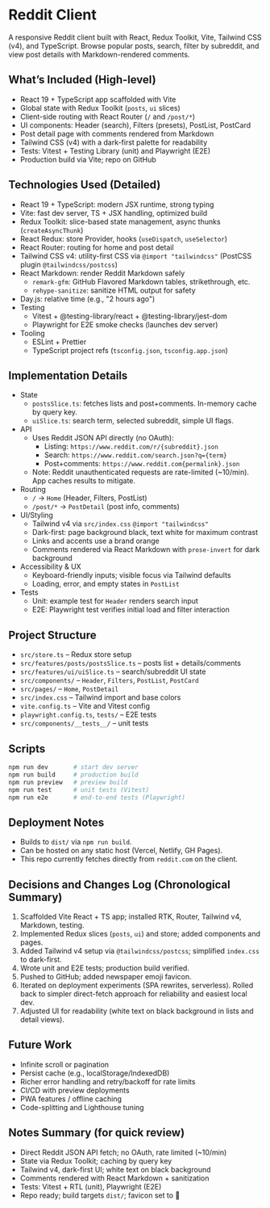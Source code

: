 # Reddit Client

A responsive Reddit client built with React, Redux Toolkit, Vite, Tailwind CSS (v4), and TypeScript. Browse popular posts, search, filter by subreddit, and view post details with Markdown-rendered comments.

## What’s Included (High-level)
- React 19 + TypeScript app scaffolded with Vite
- Global state with Redux Toolkit (`posts`, `ui` slices)
- Client-side routing with React Router (`/` and `/post/*`)
- UI components: Header (search), Filters (presets), PostList, PostCard
- Post detail page with comments rendered from Markdown
- Tailwind CSS (v4) with a dark-first palette for readability
- Tests: Vitest + Testing Library (unit) and Playwright (E2E)
- Production build via Vite; repo on GitHub

## Technologies Used (Detailed)
- React 19 + TypeScript: modern JSX runtime, strong typing
- Vite: fast dev server, TS + JSX handling, optimized build
- Redux Toolkit: slice-based state management, async thunks (`createAsyncThunk`)
- React Redux: store Provider, hooks (`useDispatch`, `useSelector`)
- React Router: routing for home and post detail
- Tailwind CSS v4: utility-first CSS via `@import "tailwindcss"` (PostCSS plugin `@tailwindcss/postcss`)
- React Markdown: render Reddit Markdown safely
  - `remark-gfm`: GitHub Flavored Markdown tables, strikethrough, etc.
  - `rehype-sanitize`: sanitize HTML output for safety
- Day.js: relative time (e.g., "2 hours ago")
- Testing
  - Vitest + @testing-library/react + @testing-library/jest-dom
  - Playwright for E2E smoke checks (launches dev server)
- Tooling
  - ESLint + Prettier
  - TypeScript project refs (`tsconfig.json`, `tsconfig.app.json`)

## Implementation Details
- State
  - `postsSlice.ts`: fetches lists and post+comments. In-memory cache by query key.
  - `uiSlice.ts`: search term, selected subreddit, simple UI flags.
- API
  - Uses Reddit JSON API directly (no OAuth):
    - Listing: `https://www.reddit.com/r/{subreddit}.json`
    - Search: `https://www.reddit.com/search.json?q={term}`
    - Post+comments: `https://www.reddit.com{permalink}.json`
  - Note: Reddit unauthenticated requests are rate-limited (~10/min). App caches results to mitigate.
- Routing
  - `/` → `Home` (Header, Filters, PostList)
  - `/post/*` → `PostDetail` (post info, comments)
- UI/Styling
  - Tailwind v4 via `src/index.css` `@import "tailwindcss"`
  - Dark-first: page background black, text white for maximum contrast
  - Links and accents use a brand orange
  - Comments rendered via React Markdown with `prose-invert` for dark background
- Accessibility & UX
  - Keyboard-friendly inputs; visible focus via Tailwind defaults
  - Loading, error, and empty states in `PostList`
- Tests
  - Unit: example test for `Header` renders search input
  - E2E: Playwright test verifies initial load and filter interaction

## Project Structure
- `src/store.ts` – Redux store setup
- `src/features/posts/postsSlice.ts` – posts list + details/comments
- `src/features/ui/uiSlice.ts` – search/subreddit UI state
- `src/components/` – `Header`, `Filters`, `PostList`, `PostCard`
- `src/pages/` – `Home`, `PostDetail`
- `src/index.css` – Tailwind import and base colors
- `vite.config.ts` – Vite and Vitest config
- `playwright.config.ts`, `tests/` – E2E tests
- `src/components/__tests__/` – unit tests

## Scripts
```bash
npm run dev       # start dev server
npm run build     # production build
npm run preview   # preview build
npm run test      # unit tests (Vitest)
npm run e2e       # end-to-end tests (Playwright)
```

## Deployment Notes
- Builds to `dist/` via `npm run build`.
- Can be hosted on any static host (Vercel, Netlify, GH Pages).
- This repo currently fetches directly from `reddit.com` on the client.

## Decisions and Changes Log (Chronological Summary)
1) Scaffolded Vite React + TS app; installed RTK, Router, Tailwind v4, Markdown, testing.
2) Implemented Redux slices (`posts`, `ui`) and store; added components and pages.
3) Added Tailwind v4 setup via `@tailwindcss/postcss`; simplified `index.css` to dark-first.
4) Wrote unit and E2E tests; production build verified.
5) Pushed to GitHub; added newspaper emoji favicon.
6) Iterated on deployment experiments (SPA rewrites, serverless). Rolled back to simpler direct-fetch approach for reliability and easiest local dev.
7) Adjusted UI for readability (white text on black background in lists and detail views).

## Future Work
- Infinite scroll or pagination
- Persist cache (e.g., localStorage/IndexedDB)
- Richer error handling and retry/backoff for rate limits
- CI/CD with preview deployments
- PWA features / offline caching
- Code-splitting and Lighthouse tuning

## Notes Summary (for quick review)
- Direct Reddit JSON API fetch; no OAuth, rate limited (~10/min)
- State via Redux Toolkit; caching by query key
- Tailwind v4, dark-first UI; white text on black background
- Comments rendered with React Markdown + sanitization
- Tests: Vitest + RTL (unit), Playwright (E2E)
- Repo ready; build targets `dist/`; favicon set to 📰
